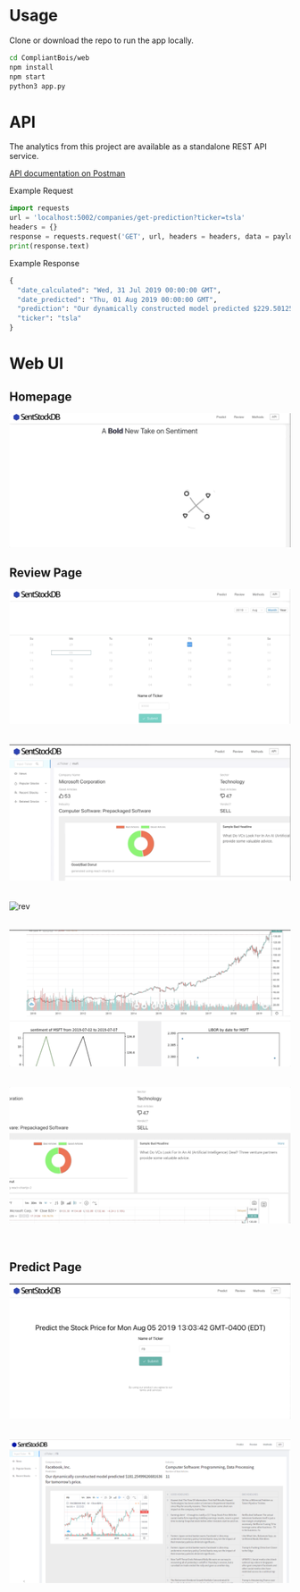 # Usage
Clone or download the repo to run the app locally.
``` bash
cd CompliantBois/web
npm install
npm start
python3 app.py
```

# API
The analytics from this project are available as a standalone REST API service. 

[API documentation on Postman](https://documenter.getpostman.com/view/8309272/SVYnSgEo?version=latest)

Example Request
``` python
import requests
url = 'localhost:5002/companies/get-prediction?ticker=tsla'
headers = {}
response = requests.request('GET', url, headers = headers, data = payload, allow_redirects=False, timeout=undefined, allow_redirects=false)
print(response.text)
```

Example Response
``` python
{
  "date_calculated": "Wed, 31 Jul 2019 00:00:00 GMT",
  "date_predicted": "Thu, 01 Aug 2019 00:00:00 GMT",
  "prediction": "Our dynamically constructed model predicted $229.50125977538016 for tomorrow's price.",
  "ticker": "tsla"
}
```

# Web UI

## Homepage
![Home](demo_imgs/homepage.gif)

## Review Page
![rev](demo_imgs/review_input.gif)
<br>
<br>
<br>
![rev](demo_imgs/review_result1.gif)
<br>
<br>
<br>
![rev](demo_imgs/review_result2.gif)
<br>
<br>
<br>
![rev](demo_imgs/review_result3.gif)
<br>
<br>
<br>
![rev](demo_imgs/review_result5.gif)
<br>
<br>
<br>
## Predict Page
![pred](demo_imgs/predict_input.gif)
<br>
<br>
<br>
![pred](demo_imgs/predict_result.png)
